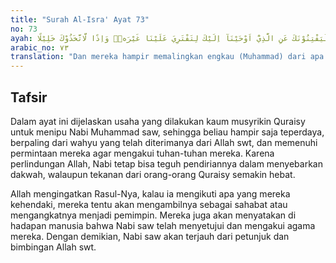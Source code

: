 ```yaml
---
title: "Surah Al-Isra' Ayat 73"
no: 73
ayah: وَاِنْ كَادُوْا لَيَفْتِنُوْنَكَ عَنِ الَّذِيْٓ اَوْحَيْنَآ اِلَيْكَ لِتَفْتَرِيَ عَلَيْنَا غَيْرَهٗۖ وَاِذًا لَّاتَّخَذُوْكَ خَلِيْلًا
arabic_no: ٧٣
translation: "Dan mereka hampir memalingkan engkau (Muhammad) dari apa yang telah Kami wahyukan kepadamu, agar engkau mengada-ada yang lain terhadap Kami; dan jika demikian tentu mereka menjadikan engkau sahabat yang setia."
---
```


## Tafsir

Dalam ayat ini dijelaskan usaha yang dilakukan kaum musyrikin Quraisy untuk menipu Nabi Muhammad saw, sehingga beliau hampir saja teperdaya, berpaling dari wahyu yang telah diterimanya dari Allah swt, dan memenuhi permintaan mereka agar mengakui tuhan-tuhan mereka. Karena perlindungan Allah, Nabi tetap bisa teguh pendiriannya dalam menyebarkan dakwah, walaupun tekanan dari orang-orang Quraisy semakin hebat.

Allah mengingatkan Rasul-Nya, kalau ia mengikuti apa yang mereka kehendaki, mereka tentu akan mengambilnya sebagai sahabat atau mengangkatnya menjadi pemimpin. Mereka juga akan menyatakan di hadapan manusia bahwa Nabi saw telah menyetujui dan mengakui agama mereka. Dengan demikian, Nabi saw akan terjauh dari petunjuk dan bimbingan Allah swt.